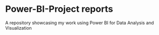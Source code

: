 # Power-BI-Project reports
A repository showcasing my work using Power BI for Data Analysis and Visualization
